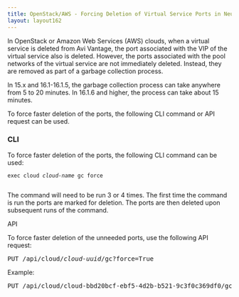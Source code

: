 ```yaml
---
title: OpenStack/AWS - Forcing Deletion of Virtual Service Ports in Neutron
layout: layout162
---
```

In OpenStack or Amazon Web Services (AWS) clouds, when a virtual service is deleted from Avi Vantage, the port associated with the VIP of the virtual service also is deleted. However, the ports associated with the pool networks of the virtual service are not immediately deleted. Instead, they are removed as part of a garbage collection process. 

In 15.x and 16.1-16.1.5, the garbage collection process can take anywhere from 5 to 20 minutes. In 16.1.6 and higher, the process can take about 15 minutes.

To force faster deletion of the ports, the following CLI command or API request can be used.

### CLI

To force faster deletion of the ports, the following CLI command can be used:

<pre class="command-line language-bash" data-prompt=": >" data-output="2-99"><code>exec cloud <em>cloud-name</em> gc force
 </code></pre> 

The command will need to be run 3 or 4 times. The first time the command is run the ports are marked for deletion. The ports are then deleted upon subsequent runs of the command.

API

To force faster deletion of the unneeded ports, use the following API request:

<pre>
PUT /api/cloud/<em>cloud-uuid</em>/gc?force=True
</pre> 

Example:

<pre>
PUT /api/cloud/cloud-bbd20bcf-ebf5-4d2b-b521-9c3f0c369df0/gc?force=True
</pre> 